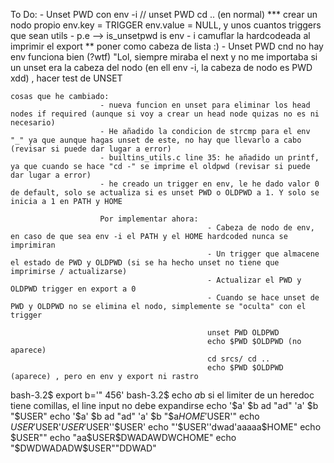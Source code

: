 To Do:
    - Unset PWD con env -i // unset PWD cd .. (en normal)
	*** crear un nodo propio env.key = TRIGGER env.value = NULL, y unos cuantos triggers que sean utils
		- p.e --> is_unsetpwd
				  is env - i camuflar la hardcodeada al imprimir el export
			** poner como cabeza de lista :)
	- Unset PWD cnd no hay env funciona bien (?wtf)  "Lol, siempre miraba el next y no me importaba si un unset era la cabeza del nodo (en ell env -i, la cabeza de nodo es PWD xdd) , hacer test de UNSET

	cosas que he cambiado: 
						- nueva funcion en unset para eliminar los head nodes if required (aunque si voy a crear un head node quizas no es ni necesario)
						- He añadido la condicion de strcmp para el env "_" ya que aunque hagas unset de este, no hay que llevarlo a cabo (revisar si puede dar lugar a error)
						- builtins_utils.c line 35: he añadido un printf, ya que cuando se hace "cd -" se imprime el oldpwd (revisar si puede dar lugar a error)
						- he creado un trigger en env, le he dado valor 0 de default, solo se actualiza si es unset PWD o OLDPWD a 1. Y solo se inicia a 1 en PATH y HOME

						Por implementar ahora:
												- Cabeza de nodo de env, en caso de que sea env -i el PATH y el HOME hardcoded nunca se imprimiran
												- Un trigger que almacene el estado de PWD y OLDPWD (si se ha hecho unset no tiene que imprimirse / actualizarse)
												- Actualizar el PWD y OLDPWD trigger en export a 0
												- Cuando se hace unset de PWD y OLDPWD no se elimina el nodo, simplemente se "oculta" con el trigger

												unset PWD OLDPWD
												echo $PWD $OLDPWD (no aparece)
												cd srcs/ cd ..
												echo $PWD $OLDPWD (aparece) , pero en env y export ni rastro







bash-3.2$ export b='" 456'
bash-3.2$ echo $a$b   si el limiter de un heredoc tiene comillas, el line input no debe expandirse
echo '$a' $b ad "ad" 'a' $b "$USER"
echo '$a' $b ad "ad" 'a' $b "$a$HOME'$USER'"
echo $USER'$USER'$USER'$USER''$USER'
echo "'$USER''dwad'aaaaa$HOME"
echo $USER""
echo "aa$USER$DWADAWDWCHOME"
echo "$DWDWADADW$USER""DDWAD"